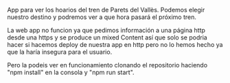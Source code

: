 App para ver los hoarios del tren de Parets del Vallès.
Podemos elegir nuestro destino y podremos ver a que hora pasará el próximo tren.


La web app no funcion ya que pedimos información a una página http desde una https y se produce un mixed Content así que solo se podria hacer si hacemos deploy de nuestra app en http pero no lo hemos hecho ya que la haría insegura para el usuario.

Pero la podeis ver en funcionamiento clonando el repositorio haciendo "npm install" en la consola y "npm run start".
